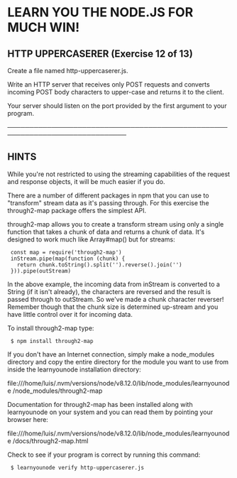  # LEARN YOU THE NODE.JS FOR MUCH WIN!

 ## HTTP UPPERCASERER (Exercise 12 of 13)

  Create a file named http-uppercaserer.js.

  Write an HTTP server that receives only POST requests and converts
  incoming POST body characters to upper-case and returns it to the client.

  Your server should listen on the port provided by the first argument to
  your program.

 ─────────────────────────────────────────────────────────────────────────────

 ## HINTS

  While you're not restricted to using the streaming capabilities of the
  request and response objects, it will be much easier if you do.

  There are a number of different packages in npm that you can use to
  "transform" stream data as it's passing through. For this exercise the
  through2-map package offers the simplest API.

  through2-map allows you to create a transform stream using only a single
  function that takes a chunk of data and returns a chunk of data. It's
  designed to work much like Array#map() but for streams:

     const map = require('through2-map')
     inStream.pipe(map(function (chunk) {
       return chunk.toString().split('').reverse().join('')
     })).pipe(outStream)

  In the above example, the incoming data from inStream is converted to a
  String (if it isn't already), the characters are reversed and the result
  is passed through to outStream. So we've made a chunk character reverser!
  Remember though that the chunk size is determined up-stream and you have
  little control over it for incoming data.

  To install through2-map type:

     $ npm install through2-map

  If you don't have an Internet connection, simply make a node_modules
  directory and copy the entire directory for the module you want to use
  from inside the learnyounode installation directory:

  file:///home/luis/.nvm/versions/node/v8.12.0/lib/node_modules/learnyounode
  /node_modules/through2-map

  Documentation for through2-map has been installed along with learnyounode
  on your system and you can read them by pointing your browser here:

  file:///home/luis/.nvm/versions/node/v8.12.0/lib/node_modules/learnyounode
  /docs/through2-map.html

  Check to see if your program is correct by running this command:

     $ learnyounode verify http-uppercaserer.js